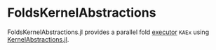 # FoldsKernelAbstractions

FoldsKernelAbstractions.jl provides a parallel fold
[executor](https://juliafolds.github.io/Transducers.jl/dev/explanation/glossary/#glossary-executor)
`KAEx` using
[KernelAbstractions.jl](https://github.com/JuliaGPU/KernelAbstractions.jl).
